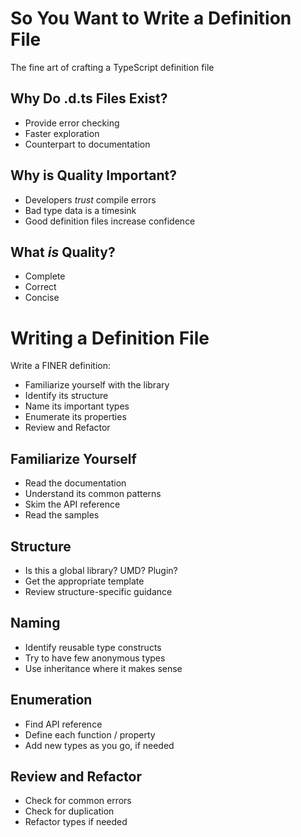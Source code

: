 
# So You Want to Write a Definition File

The fine art of crafting a TypeScript definition file

## Why Do .d.ts Files Exist?

 * Provide error checking
 * Faster exploration
 * Counterpart to documentation

## Why is Quality Important?

 * Developers *trust* compile errors
 * Bad type data is a timesink
 * Good definition files increase confidence

## What *is* Quality?

 * Complete
 * Correct
 * Concise

# Writing a Definition File

Write a FINER definition:

 * Familiarize yourself with the library
 * Identify its structure
 * Name its important types
 * Enumerate its properties
 * Review and Refactor

## Familiarize Yourself

 * Read the documentation
 * Understand its common patterns
 * Skim the API reference
 * Read the samples

## Structure

 * Is this a global library? UMD? Plugin?
 * Get the appropriate template
 * Review structure-specific guidance
 
## Naming

 * Identify reusable type constructs
 * Try to have few anonymous types
 * Use inheritance where it makes sense

## Enumeration

 * Find API reference
 * Define each function / property
 * Add new types as you go, if needed

## Review and Refactor

 * Check for common errors
 * Check for duplication
 * Refactor types if needed
 